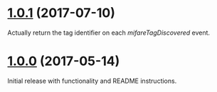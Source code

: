 <a name="1.0.1"></a>
# [1.0.1](https://github.com/RoopeHakulinen/cordova-plugin-mifare-ultralight/blob/master/CHANGELOG.md#1.0.1) (2017-07-10)

Actually return the tag identifier on each _mifareTagDiscovered_ event.

<a name="1.0.0"></a>
# [1.0.0](https://github.com/RoopeHakulinen/cordova-plugin-mifare-ultralight/blob/master/CHANGELOG.md#1.0.0) (2017-05-14)

Initial release with functionality and README instructions.